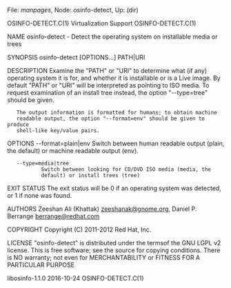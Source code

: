 File: *manpages*,  Node: osinfo-detect,  Up: (dir)

OSINFO-DETECT.C(1)          Virtualization Support          OSINFO-DETECT.C(1)



NAME
       osinfo-detect - Detect the operating system on installable media or
       trees

SYNOPSIS
       osinfo-detect [OPTIONS...] PATH|URI

DESCRIPTION
       Examine the "PATH" or "URI" to determine what (if any) operating system
       it is for, and whether it is installable or is a Live image.  By
       default "PATH" or "URI" will be interpreted as pointing to ISO media.
       To request examination of an install tree instead, the option
       "--type=tree" should be given.

       The output information is formatted for humans; to obtain machine
       readable output, the option "--format=env" should be given to produce
       shell-like key/value pairs.

OPTIONS
       --format=plain|env
               Switch between human readable output (plain, the default) or
               machine readable output (env).

       --type=media|tree
               Switch between looking for CD/DVD ISO media (media, the
               default) or install trees (tree)

EXIT STATUS
       The exit status will be 0 if an operating system was detected, or 1 if
       none was found.

AUTHORS
       Zeeshan Ali (Khattak) <zeeshanak@gnome.org>, Daniel P. Berrange
       <berrange@redhat.com>

COPYRIGHT
       Copyright (C) 2011-2012 Red Hat, Inc.

LICENSE
       "osinfo-detect" is distributed under the termsof the GNU LGPL v2
       license. This is free software; see the source for copying conditions.
       There is NO warranty; not even for MERCHANTABILITY or FITNESS FOR A
       PARTICULAR PURPOSE



libosinfo-1.1.0                   2016-10-24                OSINFO-DETECT.C(1)
